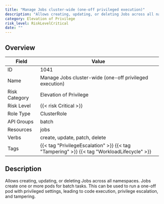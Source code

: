 ```yaml
---
title: "Manage Jobs cluster-wide (one-off privileged execution)"
description: "Allows creating, updating, or deleting Jobs across all namespaces. Jobs create one or more pods for batch tasks. This can be used to run a one-off pod with privileged settings, leading to code execution, privilege escalation, and tampering."
category: Elevation of Privilege
risk_level: RiskLevelCritical
date: ""
---
```


## Overview

| Field         | Value                                                                                     |
| ------------- | ----------------------------------------------------------------------------------------- |
| ID            | 1041                                                                                      |
| Name          | Manage Jobs cluster-wide (one-off privileged execution)                                   |
| Risk Category | Elevation of Privilege                                                                    |
| Risk Level    | {{< risk Critical >}}                                                                     |
| Role Type     | ClusterRole                                                                               |
| API Groups    | batch                                                                                     |
| Resources     | jobs                                                                                      |
| Verbs         | create, update, patch, delete                                                             |
| Tags          | {{< tag "PrivilegeEscalation" >}} {{< tag "Tampering" >}} {{< tag "WorkloadLifecycle" >}} |

## Description

Allows creating, updating, or deleting Jobs across all namespaces. Jobs create one or more pods for batch tasks. This can be used to run a one-off pod with privileged settings, leading to code execution, privilege escalation, and tampering.
